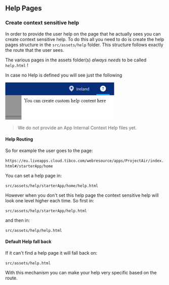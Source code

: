 ## Help Pages

### Create context sensitive help

In order to provide the user help on the page that he actually sees you can create context sensitive help.
To do this all you need to do is create the help pages structure in the `src/assets/help` folder.
This structure follows exactly the route that the user sees.

The various pages in the assets folder(s) *always needs* to be called `help.html` !

In case no Help is defined you will see just the following

![](006-context-help-empty.png)

> We do not provide an App Internal Context Help files yet.

#### Help Routing

So for example the user goes to the page:

```https://eu.liveapps.cloud.tibco.com/webresource/apps/ProjectAir/index.html#/starterApp/home```

You can set a help page in:

```src/assets/help/starterApp/home/help.html```

However when you don't set this help page the context sensitive help will look one level higher each time. 
So first in:

```src/assets/help/starterApp/help.html```

and then in:

```src/assets/help/help.html```

#### Default Help fall back

If it can't find a help page it will fall back on:

```src/assets/help.html```

With this mechanism you can make your help very specific based on the route.
